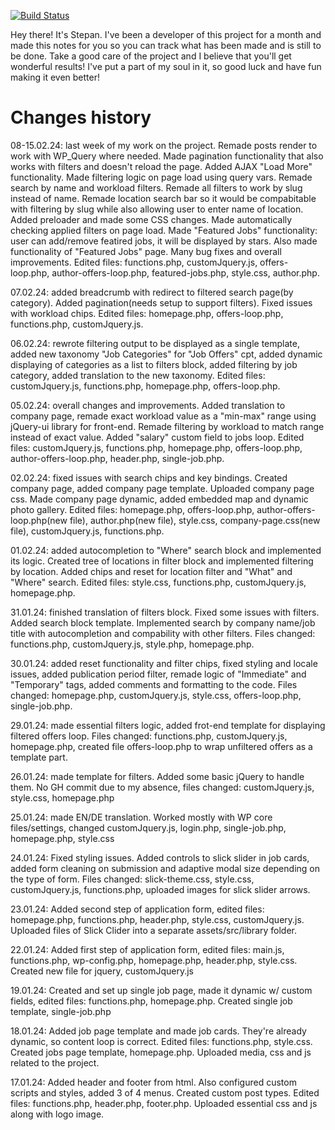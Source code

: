 [![Build Status](https://travis-ci.org/Automattic/_s.svg?branch=master)](https://travis-ci.org/Automattic/_s)

Hey there! It's Stepan. I've been a developer of this project for a month and made this notes for you so you can track what has been made and is still to be done. Take a good care of the project and I believe that you'll get wonderful results! I've put a part of my soul in it, so good luck and have fun making it even better!

# Changes history
08-15.02.24: last week of my work on the project. Remade posts render to work with WP_Query where needed. Made pagination functionality that also works with filters and doesn't reload the page. Added AJAX "Load More" functionality. Made filtering logic on page load using query vars. Remade search by name and workload filters. Remade all filters to work by slug instead of name. Remade location search bar so it would be compabitable with filtering by slug while also allowing user to enter name of location. Added preloader and made some CSS changes. Made automatically checking applied filters on page load. Made "Featured Jobs" functionality: user can add/remove featired jobs, it will be displayed by stars. Also made functionality of "Featured Jobs" page. Many bug fixes and overall improvements. Edited files: functions.php, customJquery.js, offers-loop.php, author-offers-loop.php, featured-jobs.php, style.css, author.php. 

07.02.24: added breadcrumb with redirect to filtered search page(by category). Added pagination(needs setup to support filters). Fixed issues with workload chips. Edited files: homepage.php, offers-loop.php, functions.php, customJquery.js.

06.02.24: rewrote filtering output to be displayed as a single template, added new taxonomy "Job Categories" for "Job Offers" cpt, added dynamic displaying of categories as a list to filters block, added filtering by job category, added translation to the new taxonomy. Edited files: customJquery.js, functions.php, homepage.php, offers-loop.php.

05.02.24: overall changes and improvements. Added translation to company page, remade exact workload value as a "min-max" range using jQuery-ui library for front-end. Remade filtering by workload to match range instead of exact value. Added "salary" custom field to jobs loop. Edited files: customJquery.js, functions.php, homepage.php, offers-loop.php, author-offers-loop.php, header.php, single-job.php.

02.02.24: fixed issues with search chips and key bindings. Created company page, added company page template. Uploaded company page css. Made company page dynamic, added embedded map and dynamic photo gallery. Edited files: homepage.php, offers-loop.php, author-offers-loop.php(new file), author.php(new file), style.css, company-page.css(new file), customJquery.js, functions.php.

01.02.24: added autocompletion to "Where" search block and implemented its logic. Created tree of locations in filter block and implemented filtering by location. Added chips and reset for location filter and "What" and "Where" search. Edited files: style.css, functions.php, customJquery.js, homepage.php.

31.01.24: finished translation of filters block. Fixed some issues with filters. Added search block template. Implemented search by company name/job title with autocompletion and compability with other filters. Files changed: functions.php, customJquery.js, style.php, homepage.php.

30.01.24: added reset functionality and filter chips, fixed styling and locale issues, added publication period filter, remade logic of "Immediate" and "Temporary" tags, added comments and formatting to the code. Files changed: homepage.php, customJquery.js, style.css, offers-loop.php, single-job.php.

29.01.24: made essential filters logic, added frot-end template for displaying filtered offers loop. Files changed: functions.php, customJquery.js, homepage.php, created file offers-loop.php to wrap unfiltered offers as a template part. 

26.01.24: made template for filters. Added some basic jQuery to handle them. No GH commit due to my absence, files changed: customJquery.js, style.css, homepage.php

25.01.24: made EN/DE translation. Worked mostly with WP core files/settings, changed customJquery.js, login.php, single-job.php, homepage.php, style.css

24.01.24: Fixed styling issues. Added controls to slick slider in job cards, added form cleaning on submission and adaptive modal size depending on the type of form. Files changed: slick-theme.css, style.css, customJquery.js, functions.php, uploaded images for slick slider arrows.

23.01.24: Added second step of application form, edited files: homepage.php, functions.php, header.php, style.css, customJquery.js. Uploaded files of Slick Clider into a separate assets/src/library folder.

22.01.24: Added first step of application form, edited files: main.js, functions.php, wp-config.php, homepage.php, header.php, style.css. Created new file for jquery, customJquery.js

19.01.24: Created and set up single job page, made it dynamic w/ custom fields, edited files: functions.php, homepage.php. Created single job template, single-job.php

18.01.24: Added job page template and made job cards. They're already dynamic, so content loop is correct. Edited files: functions.php, style.css. Created jobs page template, homepage.php. Uploaded media, css and js related to the project.

17.01.24: Added header and footer from html. Also configured custom scripts and styles, added 3 of 4 menus. Created custom post types. Edited files: functions.php, header.php, footer.php. Uploaded essential css and js along with logo image.
